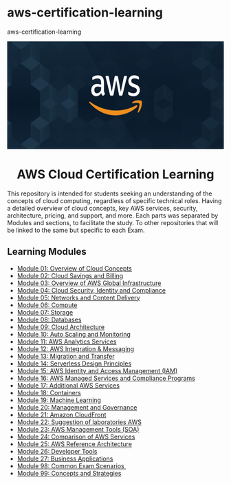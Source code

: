 # aws-certification-learning
aws-certification-learning


<p align="center">
  <img src="./images/extra/banner_aws.png" alt="aws" width=600 height=250>
</p>

<h1 align="center">
    AWS Cloud Certification Learning
</h1>

This repository is intended for students seeking an understanding of the concepts
of cloud computing, regardless of specific technical roles.
Having a detailed overview of cloud concepts, key AWS services, security, architecture, pricing, and support, and more.
Each parts was separated by Modules and sections, to facilitate the study.
To other repositories that will be linked to the same but specific to each Exam.

## Learning Modules

  - [Module 01: Overview of Cloud Concepts][1]
  - [Module 02: Cloud Savings and Billing][2]
  - [Module 03: Overview of AWS Global Infrastructure][3]
  - [Module 04: Cloud Security, Identity and Compliance][4]
  - [Module 05: Networks and Content Delivery][5]
  - [Module 06: Compute][6]
  - [Module 07: Storage][7]
  - [Module 08: Databases][8]
  - [Module 09: Cloud Architecture][9]
  - [Module 10: Auto Scaling and Monitoring][10]
  - [Module 11: AWS Analytics Services][11]
  - [Module 12: AWS Integration & Messaging][12]
  - [Module 13: Migration and Transfer][13]
  - [Module 14: Serverless Design Principles][14]
  - [Module 15: AWS Identity and Access Management (IAM)][15]
  - [Module 16: AWS Managed Services and Compliance Programs][16]
  - [Module 17: Additional AWS Services][17]
  - [Module 18: Containers][18]
  - [Module 19: Machine Learning][19]
  - [Module 20: Management and Governance][20]
  - [Module 21: Amazon CloudFront][21]
  - [Module 22: Suggestion of laboratories AWS][22]
  - [Module 23: AWS Management Tools (SOA)][23]
  - [Module 24: Comparison of AWS Services][24]
  - [Module 25: AWS Reference Architecture][25]
  - [Module 26: Developer Tools][26]
  - [Module 27: Business Applications ][27]
  - [Module 98: Common‌ ‌Exam‌ ‌Scenarios‌ ‌][98]
  - [Module 99: Concepts‌ ‌and‌‌ Strategies][99]


[1]: https://github.com/Blackmanx/aws-certification-learning/tree/main/module-1
[2]: https://github.com/Blackmanx/aws-certification-learning/tree/main/module-2
[3]: https://github.com/Blackmanx/aws-certification-learning/tree/main/module-3
[4]: https://github.com/Blackmanx/aws-certification-learning/tree/main/module-4
[5]: https://github.com/Blackmanx/aws-certification-learning/tree/main/module-5
[6]: https://github.com/Blackmanx/aws-certification-learning/tree/main/module-6
[7]: https://github.com/Blackmanx/aws-certification-learning/tree/main/module-7
[8]: https://github.com/Blackmanx/aws-certification-learning/tree/main/module-8
[9]: https://github.com/Blackmanx/aws-certification-learning/tree/main/module-9
[10]: https://github.com/Blackmanx/aws-certification-learning/tree/main/module-10
[11]: https://github.com/Blackmanx/aws-certification-learning/tree/main/module-11
[12]: https://github.com/Blackmanx/aws-certification-learning/tree/main/module-12
[13]: https://github.com/Blackmanx/aws-certification-learning/tree/main/module-13
[14]: https://github.com/Blackmanx/aws-certification-learning/tree/main/module-14
[15]: https://github.com/Blackmanx/aws-certification-learning/tree/main/module-15
[16]: https://github.com/Blackmanx/aws-certification-learning/tree/main/module-16
[17]: https://github.com/Blackmanx/aws-certification-learning/tree/main/module-17
[18]: https://github.com/Blackmanx/aws-certification-learning/tree/main/module-18
[19]: https://github.com/Blackmanx/aws-certification-learning/tree/main/module-19
[20]: https://github.com/Blackmanx/aws-certification-learning/tree/main/module-20
[21]: https://github.com/Blackmanx/aws-certification-learning/tree/main/module-21
[22]: https://github.com/Blackmanx/aws-certification-learning/tree/main/module-22
[23]: https://github.com/Blackmanx/aws-certification-learning/tree/main/module-23
[24]: https://github.com/Blackmanx/aws-certification-learning/tree/main/module-24
[25]: https://github.com/Blackmanx/aws-certification-learning/tree/main/module-25
[26]: https://github.com/Blackmanx/aws-certification-learning/tree/main/module-26
[27]: https://github.com/Blackmanx/aws-certification-learning/tree/main/module-27
[98]: https://github.com/Blackmanx/aws-certification-learning/tree/main/module-98
[99]: https://github.com/Blackmanx/aws-certification-learning/tree/main/module-99
